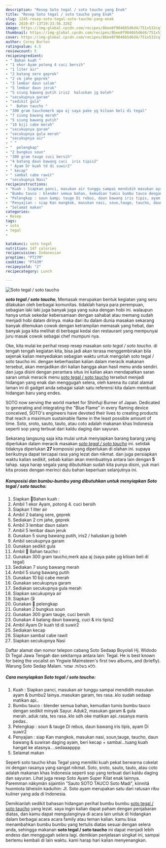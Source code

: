 ```yaml
---
description: "Resep Soto tegal / soto taucho yang Enak"
title: "Resep Soto tegal / soto taucho yang Enak"
slug: 1245-resep-soto-tegal-soto-taucho-yang-enak
date: 2020-07-13T19:33:56.326Z
image: https://img-global.cpcdn.com/recipes/8bee0f9046b5d6d4/751x532cq70/soto-tegal-soto-taucho-foto-resep-utama.jpg
thumbnail: https://img-global.cpcdn.com/recipes/8bee0f9046b5d6d4/751x532cq70/soto-tegal-soto-taucho-foto-resep-utama.jpg
cover: https://img-global.cpcdn.com/recipes/8bee0f9046b5d6d4/751x532cq70/soto-tegal-soto-taucho-foto-resep-utama.jpg
author: Corey Burton
ratingvalue: 4.5
reviewcount: 5
recipeingredient:
- " Bahan kuah "
- "1 ekor Ayam potong 4 cuci bersih"
- "1 liter air"
- "2 batang sere geprek"
- "2 cm jahe geprek"
- "3 lembar daun salam"
- "5 lembar daun jeruk"
- "5 siung bawang putih iris2  haluskan jg boleh"
- "secukupnya garam"
- "sedikit gula"
- "  Bahan taucho "
- "300 gram tauchomerk apa aj saya pake yg kiloan beli di tegal"
- "7 siung bawang merah"
- "5 siung bawang putih"
- "10 biji cabe merah"
- "secukupnya garam"
- "secukupnya gula merah"
- "secukupnya air"
- " "
- "  pelengkap"
- "2 bungkus soun"
- "300 gram tauge cuci bersih"
- "4 batang daun bawang cuci  iris tipis2"
- " Ayam Dr kuah td di suwir2"
- " kecap"
- " sambal cabe rawit"
- "secukupnya Nasi"
recipeinstructions:
- "Kuah : Siapkan panci, masukan air tunggu sampai mendidih masukan ayam &amp; bumbu2 lainya..masukan garam, tes rasa..klo sudah sedaap matikan api.."
- "Bumbu tauco : blender semua bahan, kemudian tumis bumbu tauco dengan sedikit minyak Sayur. Aduk2, masukan garam &amp; gula merah..aduk rata, tes rasa..klo sdh oke matikan api..rasanya manis pedas.."
- "Pelengkap : soun &amp; tauge Di rebus, daun bawang iris tipis, ayam Di suwir2"
- "Penyajian : siap Kan mangkok, masukan nasi, soun,tauge, taucho, daun bawang &amp; suwiran daging ayam, beri kecap + sambal...tuang kuah hangat ke atasnya....sedaaapppp"
- "Selamat makan"
categories:
- Resep
tags:
- soto
- tegal
- 

katakunci: soto tegal  
nutrition: 147 calories
recipecuisine: Indonesian
preptime: "PT27M"
cooktime: "PT43M"
recipeyield: "2"
recipecategory: Lunch

---
```



![Soto tegal / soto taucho](https://img-global.cpcdn.com/recipes/8bee0f9046b5d6d4/751x532cq70/soto-tegal-soto-taucho-foto-resep-utama.jpg)

<b><i>soto tegal / soto taucho</i></b>, Memasak merupakan bentuk kegiatan yang seru dilakukan oleh berbagai komunitas. tidaklah hanya para perempuan, sebagian laki laki juga banyak juga yang suka dengan hobi ini. walaupun hanya untuk sekedar kebersamaan dengan sahabat atau memang sudah menjadi hobi dalam dirinya. maka dari itu dalam dunia masakan sekarang banyak ditemukan cowok dengan ketrampilan memasak yang hebat, dan banyak juga kita melihat di berbagai kedai dan restaurant yang mempunyai juru masak cowok sebagai chef mumpuni nya.

Oke, kita mulai ke perihal resep resep masakan <i>soto tegal / soto taucho</i>. di tengah tengah kegiatan kita, bisa jadi akan terasa menggembirakan bila sejenak kalian menyediakan sebagian waktu untuk mengolah soto tegal / soto taucho ini. dengan keberhasilan kalian dalam meracik makanan tersebut, akan menjadikan diri kalian bangga akan hasil menu anda sendiri. dan juga disini dengan perantara situs ini kalian akan mendapatkan saran saran untuk meracik menu <u>soto tegal / soto taucho</u> tersebut menjadi hidangan yang enak dan menggugah selera, oleh karena itu catat alamat laman ini di gadget anda sebagai salah satu referensi kita dalam membuat hidangan baru yang endes.

SOTO now serving the world market for Shinfuji Burner of Japan. Dedicated to generating and integrating the &#34;Blue Flame&#34; in every flaming device conceived, SOTO&#39;s engineers have devoted their lives to creating products that reach a maximum sustainable flame in the least possible amount of time. Soto, sroto, sauto, tauto, atau coto adalah makanan khas Indonesia seperti sop yang terbuat dari kaldu daging dan sayuran.


Sekarang langsung saja kita mulai untuk menyiapkan barang barang yang diperlukan dalam meracik masakan <u><i>soto tegal / soto taucho</i></u> ini. setidak tidaknya diperlukan <b>27</b> komposisi yang diperlukan di olahan ini. supaya berikutnya dapat tercapai rasa yang lezat dan nikmat. dan juga persiapkan waktu kalian sedikit, sebab kalian akan membuatnya antara lain dengan <b>5</b> tahap. saya harap segala yang dibutuhkan sudah kita punya disini, yuk mari kita proses dengan merinci dulu bahan keperluan selanjutnya ini.

<!--inarticleads1-->

##### Komposisi dan bumbu-bumbu yang dibutuhkan untuk menyiapkan Soto tegal / soto taucho:

1. Siapkan  💞Bahan kuah :
1. Ambil 1 ekor Ayam, potong 4. cuci bersih
1. Siapkan 1 liter air
1. Ambil 2 batang sere, geprek
1. Sediakan 2 cm jahe, geprek
1. Ambil 3 lembar daun salam
1. Ambil 5 lembar daun jeruk
1. Gunakan 5 siung bawang putih, iris2 / haluskan jg boleh
1. Ambil secukupnya garam
1. Gunakan sedikit gula
1. Ambil  💞 Bahan taucho :
1. Gunakan 300 gram taucho,merk apa aj (saya pake yg kiloan beli di tegal)
1. Sediakan 7 siung bawang merah
1. Ambil 5 siung bawang putih
1. Gunakan 10 biji cabe merah
1. Gunakan secukupnya garam
1. Sediakan secukupnya gula merah
1. Siapkan secukupnya air
1. Siapkan  😘
1. Gunakan  💞 pelengkap
1. Gunakan 2 bungkus soun
1. Gunakan 300 gram tauge, cuci bersih
1. Gunakan 4 batang daun bawang, cuci &amp; iris tipis2
1. Ambil  Ayam Dr kuah td di suwir2
1. Sediakan  kecap
1. Siapkan  sambal cabe rawit
1. Siapkan secukupnya Nasi


Daftar alamat dan nomor telepon cabang Soto Sedaap Boyolali Hj. Widodo Di Tegal Jawa Tengah dan sekitarnya antara lain: Tegal. He is best known for being the vocalist on Yngwie Malmsteen&#39;s first two albums, and (briefly). Warung Soto Sedap Malam. ללא בעלות. שמור. 

<!--inarticleads2-->

##### Cara menyiapkan Soto tegal / soto taucho:

1. Kuah : Siapkan panci, masukan air tunggu sampai mendidih masukan ayam &amp; bumbu2 lainya..masukan garam, tes rasa..klo sudah sedaap matikan api..
1. Bumbu tauco : blender semua bahan, kemudian tumis bumbu tauco dengan sedikit minyak Sayur. Aduk2, masukan garam &amp; gula merah..aduk rata, tes rasa..klo sdh oke matikan api..rasanya manis pedas..
1. Pelengkap : soun &amp; tauge Di rebus, daun bawang iris tipis, ayam Di suwir2
1. Penyajian : siap Kan mangkok, masukan nasi, soun,tauge, taucho, daun bawang &amp; suwiran daging ayam, beri kecap + sambal...tuang kuah hangat ke atasnya....sedaaapppp
1. Selamat makan


Seperti soto taucho khas Tegal yang memiliki kuah pekat berwarna cokelat ini dengan rasanya yang sangat nikmat. Soto, sroto, sauto, tauto, atau coto adalah makanan khas Indonesia seperti sop yang terbuat dari kaldu daging dan sayuran. Lihat juga resep Soto Ayam Super Kilat enak lainnya. Paremman näkymän sijaintiin &#34;Sauto SOTO TAUCO Soto Madi&#34;, kiinnitä huomiota läheisiin kaduihin: Jl. Soto ayam merupakan satu dari ratusan ribu kuliner yang ada di Indonesia. 

Demikianlah sedikit bahasan hidangan perihal bumbu bumbu <u>soto tegal / soto taucho</u> yang lezat. saya ingin kalian dapat paham dengan penjabaran diatas, dan kamu dapat mengulanginya di acara lain untuk di hidangkan dalam berbagai acara acara family atau teman kalian. kamu bisa menambahkan bumbu bumbu yang tertulis diatas sesuai dengan selera anda, sehingga makanan <b>soto tegal / soto taucho</b> ini dapat menjadi lebih endess dan menggugah selera lagi. demikian penjelasan singkat ini, sampai bertemu kembali di lain waktu. kami harap hari kalian menyenangkan.
